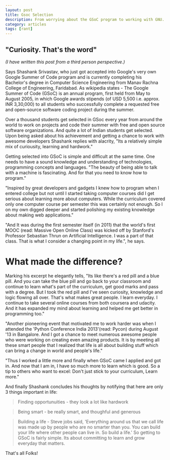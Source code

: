 ```yaml
---
layout: post
title: Gsoc Selection
description: From worrying about the GSoC program to working with GNU.
category: articles
tags: [rant]
---
```


"Curiosity. That's the word"
----------------------------

*(I have written this post from a third person perspective.)*

Says Shashank Srivastav, who just got accepted into Google's very own Google
Summer of Code program and is currently completing his Bachelor's degree in
Computer Science Engineering from Manav Rachna College of Engineering,
Faridabad.  As wikipedia states - The Google Summer of Code (GSoC) is an annual
program, first held from May to August 2005, in which Google awards stipends
(of USD 5,500 i.e. approx. INR 3,30,000) to all students who successfully
complete a requested free and open-source software coding project during the
summer.

Over a thousand students get selected in GSoc every year from around the world
to work on projects and code their summer with free and open source software
organizations. And quite a lot of Indian students get selected. Upon being
asked about his achievement and getting a chance to work with awesome
developers Shashank replies with alacrity, "Its a relatively simple mix of
curiousity, learning and hardwork."

Getting selected into GSoC is simple and difficult at the same time. One needs
to have a sound knowledge and understanding of technologies, programming
concepts and languages. "The beauty of being able to talk with a machine is
fascinating. And for that you need to know how to program."

"Inspired by great developers and gadgets I knew how to program when I entered
college but not until I started taking computer courses did I get serious about
learning more about computers. While the curriculum covered only one computer
course per semester this was certainly not enough. So I on my own digged deeper
and started polishing my existing knowledge about making web applications."

"And It was during the first semester itself (in 2011) that the world's first
MOOC (read: Massive Open Online Class) was kicked off by Stanford's Professor
Sebastian Thrun on Artificial Intelligence. I was a part of that class. That is
what I consider a changing point in my life.", he says.


What made the difference?
========================

Marking his excerpt he elegantly tells, "Its like there's a red pill and a blue
pill. And you can take the blue pill and go back to your classroom and continue
to learn what's part of the curriculum, get good marks and pass with a degree.
But I took the red pill and I've seen curiosity, knowledge and logic flowing
all over. That's what makes great people.  I learn everyday. I continue to take
several online courses from both coursera and udacity.  And it has expanded my
mind about learning and helped me get better in programming too."

"Another pioneering event that motivated me to work harder was when I attended
the 'Python Conference India 2013'(read: Pycon) during August '13 in Bangalore.
And I got a chance to meet numerous awesome people who were working on creating
even amazing products. It is by meeting all these smart people that I realized
that life is all about building stuff which can bring a change in world and
people's life."

"Thus I worked a little more and finally when GSoC came I applied and got in.
And now that I am in, I have so much more to learn which is good. So a tip to
others who want to excel: Don't just stick to your curriculum, Learn more."

And finally Shashank concludes his thoughts by notifying that here are only 3 things important
in life:
>  Finding opportunuities - they look a lot like hardwork


>  Being smart - be really smart, and thoughful and generous

>  Building a life - Steve jobs said, 'Everything around us that we call life was
made up by people who are no smarter than you. You can build
your life where other people can live in. So build a life.'
So getting to GSoC is fairly simple. Its about committing to learn and grow
everyday that matters.


That's all Folks!
